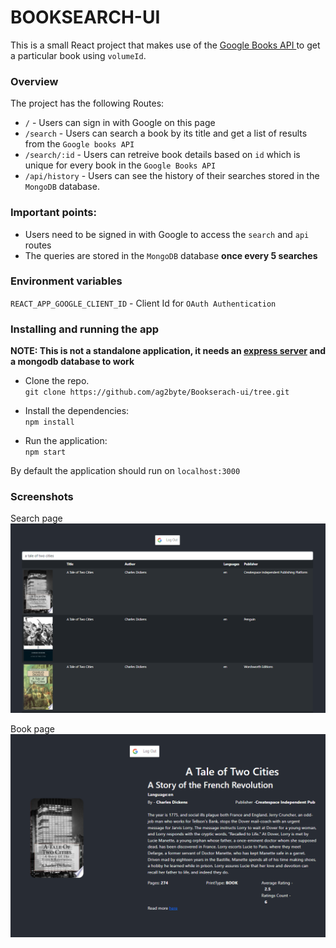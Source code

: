 # BOOKSEARCH-UI

This is a small React project that makes use of the [Google Books API ](https://developers.google.com/books/docs/v1/using) to get a particular book using `volumeId`.

### Overview

The project has the following Routes:

- `/` - Users can sign in with Google on this page
- `/search` - Users can search a book by its title and get a list of results from the `Google books API`
- `/search/:id` - Users can retreive book details based on `id` which is unique for every book in the `Google Books API`
- `/api/history` - Users can see the history of their searches stored in the `MongoDB` database.

### Important points:

- Users need to be signed in with Google to access the `search` and `api` routes
- The queries are stored in the `MongoDB` database **once every 5 searches**

### Environment variables

`REACT_APP_GOOGLE_CLIENT_ID` - Client Id for `OAuth Authentication`

### Installing and running the app

**NOTE: This is not a standalone application, it needs an [express server](https://github.com/ag2byte/Booksearch-api) and a mongodb database to work**

- Clone the repo.  
  `git clone https://github.com/ag2byte/Bookserach-ui/tree.git`

- Install the dependencies:  
  `npm install`

- Run the application:  
  `npm start`

By default the application should run on `localhost:3000`

### Screenshots

Search page  
![](./public/images/reactsearchpage.png)

Book page  
![](./public/images/reactbookpage.png)

